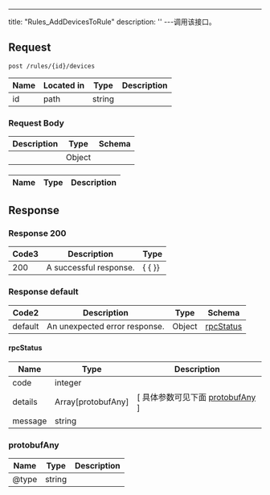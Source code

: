 ---
title: "Rules_AddDevicesToRule"
description: ''
---调用该接口。



## Request


```
post /rules/{id}/devices
```

| Name | Located in | Type | Description | 
| ---- | ---------- | ----------- | ----------- | 
| id | path | string |  |  

### Request Body 
| Description | Type | Schema |
| ----------- | ------ | ------ |
|  | Object | [](#) |

#### 

| Name | Type | Description | 
| ---- | ---- | ----------- |  



## Response

### Response  200
| Code3 | Description | Type | 
| ---- | ----------- | ------ | 
| 200 | A successful response. | {   { }} |

### Response  default 
| Code2 | Description | Type | Schema |
| ---- | ----------- | ------ | ------ |
| default | An unexpected error response. | Object | [rpcStatus](#rpcStatus) |

#### rpcStatus

| Name | Type | Description | 
| ---- | ---- | ----------- |     
| code | integer |  |          
| details | Array[protobufAny] |  [ 具体参数可见下面 [protobufAny](#protobufAny) ] |       
| message | string |  |   

### protobufAny
| Name | Type | Description | 
| ---- | ---- | ----------- |     
| @type | string |  |   



